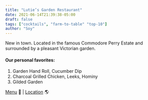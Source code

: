 ```yaml
---
title: "Lutie’s Garden Restaurant"
date: 2021-06-14T21:39:38-05:00
draft: false
tags: ["cocktails", "farm-to-table" "top-10"]
author: "Soy"
---
```


New in town. Located in the famous Commodore Perry Estate and surrounded by a pleasant Victorian garden.

#### Our personal favorites:

1. Garden Hand Roll, Cucumber Dip
2. Charcoal Grilled Chicken, Leeks, Hominy
3. Gilded Garden

[Menu](https://www.luties.com/menu) 📖  |  [Location](https://goo.gl/maps/KyTbazwB3tabV8uF6) 🌎
